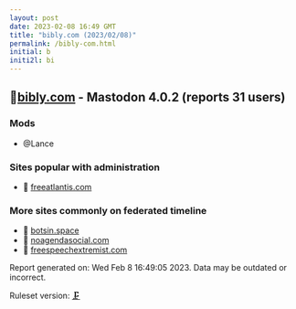 ```yaml
---
layout: post
date: 2023-02-08 16:49 GMT
title: "bibly.com (2023/02/08)"
permalink: /bibly-com.html
initial: b
initi2l: bi
---
```


## 🐘[bibly.com](https://bibly.com) - Mastodon 4.0.2 (reports 31 users)

### Mods
 * @Lance

### Sites popular with administration

* 💉 [freeatlantis.com](/freeatlantis-com.html)

### More sites commonly on federated timeline

* 🐘 [botsin.space](/botsin-space.html)
* 💉 [noagendasocial.com](/noagendasocial-com.html)
* 🐘 [freespeechextremist.com](/freespeechextremist-com.html)

Report generated on: Wed Feb  8 16:49:05 2023. Data may be outdated or incorrect.

Ruleset version: [🗜](/version-clamp)
